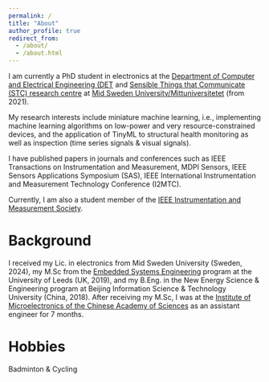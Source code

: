 ```yaml
---
permalink: /
title: "About"
author_profile: true
redirect_from: 
  - /about/
  - /about.html
---
```

I am currently a PhD student in electronics at the 
[Department of Computer and Electrical Engineering (DET](https://www.miun.se/en/meet-mid-sweden-university/Organisation/departments/det/) and [Sensible Things that Communicate (STC) research centre](https://www.miun.se/en/Research/research-centers/stc/) at [Mid Sweden University/Mittuniversitetet](https://www.miun.se/en/) (from 2021).

My research interests include miniature machine learning, i.e., implementing machine learning algorithms on low-power and very resource-constrained devices, and the application of TinyML to structural health monitoring as well as inspection (time series signals & visual signals).  

I have published papers in journals and conferences such as IEEE Transactions on Instrumentation and Measurement, MDPI Sensors, IEEE Sensors Applications Symposium (SAS), IEEE International Instrumentation and Measurement Technology Conference (I2MTC). 

Currently, I am also a student member of the [IEEE Instrumentation and Measurement Society](https://ieee-ims.org/).

Background
======
I received my Lic. in electronics from Mid Sweden University (Sweden, 2024), my M.Sc from the [Embedded Systems Engineering](https://courses.leeds.ac.uk/f310/embedded-systems-engineering-msc-eng-) program at the University of Leeds (UK, 2019), and my B.Eng. in the New Energy Science & Engineering program at Beijing Information Science & Technology University (China, 2018). After receiving my M.Sc, I was at the [Institute of Microelectronics of the Chinese Academy of Sciences](http://www.ime.cas.cn/) as an assistant engineer for 7 months.



Hobbies
======
Badminton & Cycling
